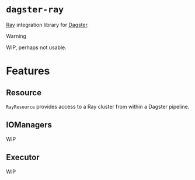 # `dagster-ray`

[Ray](https://github.com/ray-project/ray) integration library for [Dagster](https://github.com/dagster-io/dagster).

> [!WARNING]
> WIP, perhaps not usable.

# Features

## Resource

`RayResource` provides access to a Ray cluster from within a Dagster pipeline.

## IOManagers
WIP

## Executor
WIP
